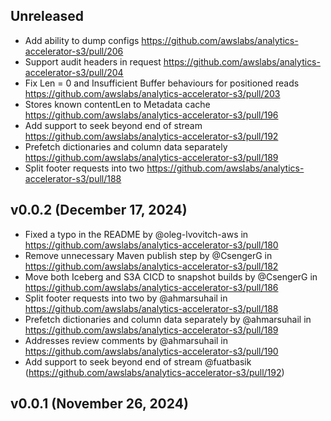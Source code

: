 ## Unreleased

* Add ability to dump configs https://github.com/awslabs/analytics-accelerator-s3/pull/206
* Support audit headers in request https://github.com/awslabs/analytics-accelerator-s3/pull/204
* Fix Len = 0 and Insufficient Buffer behaviours for positioned reads https://github.com/awslabs/analytics-accelerator-s3/pull/203
* Stores known contentLen to Metadata cache https://github.com/awslabs/analytics-accelerator-s3/pull/196
* Add support to seek beyond end of stream https://github.com/awslabs/analytics-accelerator-s3/pull/192
* Prefetch dictionaries and column data separately https://github.com/awslabs/analytics-accelerator-s3/pull/189
* Split footer requests into two https://github.com/awslabs/analytics-accelerator-s3/pull/188

## v0.0.2 (December 17, 2024)

* Fixed a typo in the README by @oleg-lvovitch-aws in https://github.com/awslabs/analytics-accelerator-s3/pull/180
* Remove unnecessary Maven publish step by @CsengerG in https://github.com/awslabs/analytics-accelerator-s3/pull/182
* Move both Iceberg and S3A CICD to snapshot builds by @CsengerG in https://github.com/awslabs/analytics-accelerator-s3/pull/186
* Split footer requests into two by @ahmarsuhail in https://github.com/awslabs/analytics-accelerator-s3/pull/188
* Prefetch dictionaries and column data separately by @ahmarsuhail in https://github.com/awslabs/analytics-accelerator-s3/pull/189
* Addresses review comments by @ahmarsuhail in https://github.com/awslabs/analytics-accelerator-s3/pull/190
* Add support to seek beyond end of stream @fuatbasik  (https://github.com/awslabs/analytics-accelerator-s3/pull/192)

## v0.0.1 (November 26, 2024)
